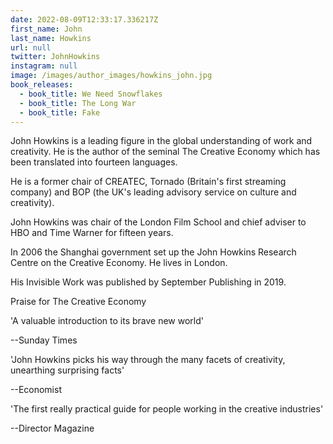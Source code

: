 ```yaml
---
date: 2022-08-09T12:33:17.336217Z
first_name: John
last_name: Howkins
url: null
twitter: JohnHowkins
instagram: null
image: /images/author_images/howkins_john.jpg
book_releases:
  - book_title: We Need Snowflakes
  - book_title: The Long War
  - book_title: Fake
---
```

John Howkins is a leading figure in the global understanding of work and creativity. He is the author of the seminal The Creative Economy which has been translated into fourteen languages.

He is a former chair of CREATEC, Tornado (Britain's first streaming company) and BOP  (the UK's leading advisory service on culture and creativity).

John Howkins was chair of the London Film School and chief adviser to HBO and Time Warner for fifteen years.

In 2006 the Shanghai government set up the John Howkins Research Centre on the Creative Economy. He lives in London.

His Invisible Work was published by September Publishing in 2019.

Praise for The Creative Economy

'A valuable introduction to its brave new world'

--Sunday Times

'John Howkins picks his way through the many facets of creativity, unearthing surprising facts'

--Economist

'The first really practical guide for people working in the creative industries'

--Director Magazine